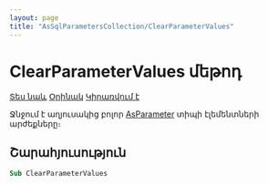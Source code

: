 ```yaml
---
layout: page
title: "AsSqlParametersCollection/ClearParameterValues"
---
```



# ClearParameterValues մեթոդ

[Տես նաև](../AsGrid.md) [Օրինակ]() [Կիրառվում է](../AsGrid.md) 

Ջնջում է աղյուսակից բոլոր [AsParameter](/AsParameter.md) տիպի էլեմենտների արժեքները։

## Շարահյուսություն

``` vb
Sub ClearParameterValues
```
